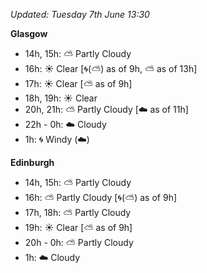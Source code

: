 *Updated: Tuesday 7th June 13:30*

**Glasgow**

* 14h, 15h: :partly_sunny: Partly Cloudy
* 16h: :sunny: Clear [:cyclone:(:partly_sunny:) as of 9h, :partly_sunny: as of 13h]
* 17h: :sunny: Clear [:partly_sunny: as of 9h]
* 18h, 19h: :sunny: Clear
* 20h, 21h: :partly_sunny: Partly Cloudy [:cloud: as of 11h]
* 22h - 0h: :cloud: Cloudy
* 1h: :cyclone: Windy (:cloud:)

**Edinburgh**

* 14h, 15h: :partly_sunny: Partly Cloudy
* 16h: :partly_sunny: Partly Cloudy [:cyclone:(:partly_sunny:) as of 9h]
* 17h, 18h: :partly_sunny: Partly Cloudy
* 19h: :sunny: Clear [:partly_sunny: as of 9h]
* 20h - 0h: :partly_sunny: Partly Cloudy
* 1h: :cloud: Cloudy
